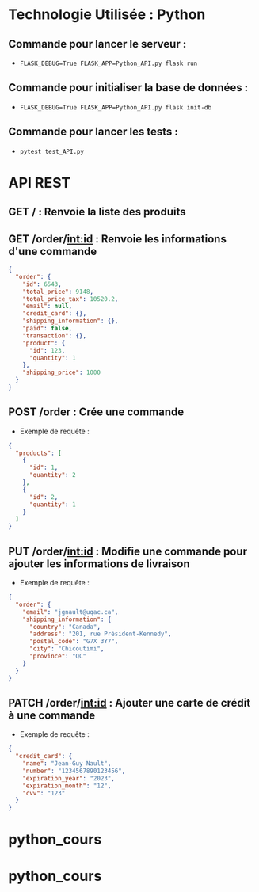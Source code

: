 # Technologie Utilisée : Python

## Commande pour lancer le serveur :

- `FLASK_DEBUG=True FLASK_APP=Python_API.py flask run`

## Commande pour initialiser la base de données :

- `FLASK_DEBUG=True FLASK_APP=Python_API.py flask init-db`

## Commande pour lancer les tests :

- `pytest test_API.py`

# API REST

## GET / : Renvoie la liste des produits

## GET /order/<int:id> : Renvoie les informations d'une commande

```json
{
  "order": {
    "id": 6543,
    "total_price": 9148,
    "total_price_tax": 10520.2,
    "email": null,
    "credit_card": {},
    "shipping_information": {},
    "paid": false,
    "transaction": {},
    "product": {
      "id": 123,
      "quantity": 1
    },
    "shipping_price": 1000
  }
}
```

## POST /order : Crée une commande

- Exemple de requête :

```json
{
  "products": [
    {
      "id": 1,
      "quantity": 2
    },
    {
      "id": 2,
      "quantity": 1
    }
  ]
}
```

## PUT /order/<int:id> : Modifie une commande pour ajouter les informations de livraison

- Exemple de requête :

```json
{
  "order": {
    "email": "jgnault@uqac.ca",
    "shipping_information": {
      "country": "Canada",
      "address": "201, rue Président-Kennedy",
      "postal_code": "G7X 3Y7",
      "city": "Chicoutimi",
      "province": "QC"
    }
  }
}
```

## PATCH /order/<int:id> : Ajouter une carte de crédit à une commande

- Exemple de requête :

```json
{
  "credit_card": {
    "name": "Jean-Guy Nault",
    "number": "1234567890123456",
    "expiration_year": "2023",
    "expiration_month": "12",
    "cvv": "123"
  }
}
```

# python_cours

# python_cours
